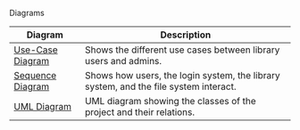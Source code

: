 Diagrams


| Diagram           | Description   |
| -------------     | ------------- |
| [Use-Case Diagram](https://github.com/GSTran/CS151-Library_Management_System/blob/main/Diagrams/usecasediagram.png)  | Shows the different use cases between library users and admins.  |
| [Sequence Diagram](https://github.com/GSTran/CS151-Library_Management_System/blob/main/Diagrams/sequencediagram.png)  | Shows how users, the login system, the library system, and the file system interact.  |
| [UML Diagram](https://github.com/GSTran/CS151-Library_Management_System/blob/58da4b2403f0be3cd4d392ffb8f082495286af37/Diagrams/umldiagram.png) | UML diagram showing the classes of the project and their relations. |
